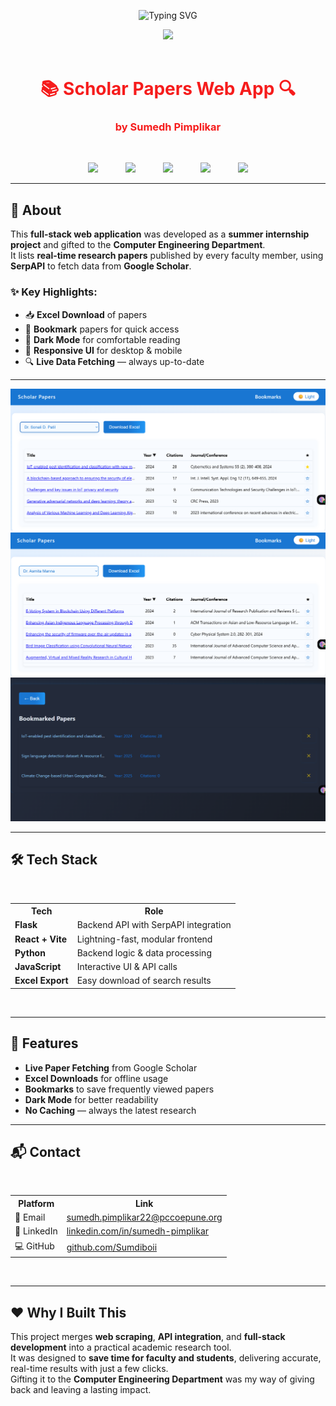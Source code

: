<!-- TITLE with Animated Typing Effect -->
<p align="center">
  <img src="https://readme-typing-svg.demolab.com?font=Fira+Code&pause=1000&color=F61C1C&center=true&vCenter=true&width=800&lines=Search.+Analyze.+Download.;Scholar+Papers+Web+App;Built+with+Flask+%2B+React+%7C+Powered+by+SerpAPI" alt="Typing SVG" />
</p>

<p align="center">
  <img src="https://img.icons8.com/color/60/search--v1.png" width="100" />
<br><br>

<h1 align="center" style="color:#F61C1C;">📚 Scholar Papers Web App 🔍</h1>
<h3 align="center" style="color:#F61C1C;">by Sumedh Pimplikar</h3>
</p>


<br>

<p align="center">
  <img src="https://img.icons8.com/color/60/source-code.png" width="50" hspace="20"/>
  <img src="https://img.icons8.com/color/60/search--v1.png" width="50" hspace="20"/>
  <img src="https://img.icons8.com/color/60/google-logo.png" width="50" hspace="20"/>
  <img src="https://img.icons8.com/color/60/download.png" width="50" hspace="20"/>
  <img src="https://img.icons8.com/color/60/data-sheet.png" width="50" hspace="20"/>
</p>

---

## 📖 About  
This **full-stack web application** was developed as a **summer internship project** and gifted to the **Computer Engineering Department**.  
It lists **real-time research papers** published by every faculty member, using **SerpAPI** to fetch data from **Google Scholar**.  

### ✨ Key Highlights:
- 📥 **Excel Download** of papers  
- 🔖 **Bookmark** papers for quick access  
- 🌙 **Dark Mode** for comfortable reading  
- 📱 **Responsive UI** for desktop & mobile  
- 🔍 **Live Data Fetching** — always up-to-date  

---

<p align="center">
  
  <img src="read-me-images/Screenshot%202025-08-14%20215737.png" alt="Screenshot 2025-08-14 21:57:37" />
  
  <br>
  
  <img src="read-me-images/Screenshot%202025-08-14%20215758.png" alt="Screenshot 2025-08-14 21:57:58" />
  
  <br>
  
  <img src="read-me-images/Screenshot%202025-08-14%20215828.png" alt="Screenshot 2025-08-14 21:58:28" />
  
</p>


---

## 🛠️ Tech Stack

<br>

<table align="center">
  <tr>
    <th>Tech</th>
    <th>Role</th>
  </tr>
  <tr>
    <td><b>Flask</b></td>
    <td>Backend API with SerpAPI integration</td>
  </tr>
  <tr>
    <td><b>React + Vite</b></td>
    <td>Lightning-fast, modular frontend</td>
  </tr>
  <tr>
    <td><b>Python</b></td>
    <td>Backend logic &amp; data processing</td>
  </tr>
  <tr>
    <td><b>JavaScript</b></td>
    <td>Interactive UI &amp; API calls</td>
  </tr>
  <tr>
    <td><b>Excel Export</b></td>
    <td>Easy download of search results</td>
  </tr>
</table>

<br>


---

## 🚀 Features
- **Live Paper Fetching** from Google Scholar  
- **Excel Downloads** for offline usage  
- **Bookmarks** to save frequently viewed papers  
- **Dark Mode** for better readability  
- **No Caching** — always the latest research  

---

## 📬 Contact

<br>


<table align ="center">
  <tr>
    <th>Platform</th>
    <th>Link</th>
  </tr>
  <tr>
    <td>📧 Email</td>
    <td><a href="mailto:sumedh.pimplikar22@pccoepune.org">sumedh.pimplikar22@pccoepune.org</a></td>
  </tr>
  <tr>
    <td>💼 LinkedIn</td>
    <td><a href="https://www.linkedin.com/in/sumedh-pimplikar" target="_blank">linkedin.com/in/sumedh-pimplikar</a></td>
  </tr>
  <tr>
    <td>💻 GitHub</td>
    <td><a href="https://github.com/Sumdiboii" target="_blank">github.com/Sumdiboii</a></td>
  </tr>
</table>

<br>


---

## ❤️ Why I Built This
This project merges <b>web scraping</b>, <b>API integration</b>, and <b>full-stack development</b> into a practical academic research tool.  
It was designed to <b>save time for faculty and students</b>, delivering accurate, real-time results with just a few clicks.  
Gifting it to the <b>Computer Engineering Department</b> was my way of giving back and leaving a lasting impact.

